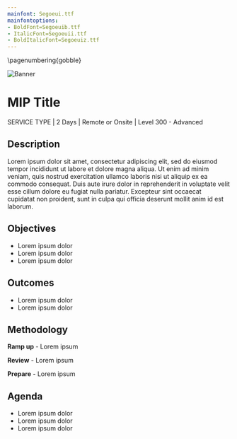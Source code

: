 ```yaml
---
mainfont: Segoeui.ttf
mainfontoptions:
- BoldFont=Segoeuib.ttf
- ItalicFont=Segoeuii.ttf
- BoldItalicFont=Segoeuiz.ttf
---
```

\pagenumbering{gobble}

![](_images/DatasheetBannerImage.png "Banner")

# MIP Title

SERVICE TYPE | 2 Days | Remote or Onsite | Level 300 - Advanced

## Description

Lorem ipsum dolor sit amet, consectetur adipiscing elit, sed do eiusmod tempor incididunt ut labore et dolore magna aliqua. Ut enim ad minim veniam, quis nostrud exercitation ullamco laboris nisi ut aliquip ex ea commodo consequat. Duis aute irure dolor in reprehenderit in voluptate velit esse cillum dolore eu fugiat nulla pariatur. Excepteur sint occaecat cupidatat non proident, sunt in culpa qui officia deserunt mollit anim id est laborum.



## Objectives
- Lorem ipsum dolor
- Lorem ipsum dolor
- Lorem ipsum dolor

## Outcomes
- Lorem ipsum dolor
- Lorem ipsum dolor

## Methodology

**Ramp up** - Lorem ipsum 

**Review** - Lorem ipsum 

**Prepare** - Lorem ipsum 

## Agenda
- Lorem ipsum dolor
- Lorem ipsum dolor
- Lorem ipsum dolor
